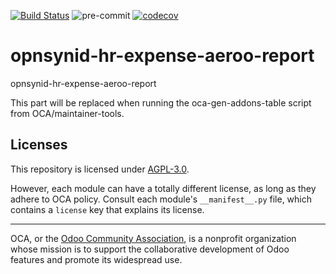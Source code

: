 [![Build Status](https://travis-ci.com/open-synergy/opnsynid-hr-expense-aeroo-report.svg?branch=8.0)](https://travis-ci.com/open-synergy/opnsynid-hr-expense-aeroo-report)
![pre-commit](https://github.com/open-synergy/opnsynid-hr-expense-aeroo-report/actions/workflows/pre-commit.yml/badge.svg)
[![codecov](https://codecov.io/gh/open-synergy/opnsynid-hr-expense-aeroo-report/branch/8.0/graph/badge.svg)](https://codecov.io/gh/open-synergy/opnsynid-hr-expense-aeroo-report)

<!-- /!\ do not modify above this line -->

# opnsynid-hr-expense-aeroo-report

opnsynid-hr-expense-aeroo-report

<!-- /!\ do not modify below this line -->

<!-- prettier-ignore-start -->

[//]: # (addons)

This part will be replaced when running the oca-gen-addons-table script from OCA/maintainer-tools.

[//]: # (end addons)

<!-- prettier-ignore-end -->

## Licenses

This repository is licensed under [AGPL-3.0](LICENSE).

However, each module can have a totally different license, as long as they adhere to OCA
policy. Consult each module's `__manifest__.py` file, which contains a `license` key
that explains its license.

----

OCA, or the [Odoo Community Association](http://odoo-community.org/), is a nonprofit
organization whose mission is to support the collaborative development of Odoo features
and promote its widespread use.
